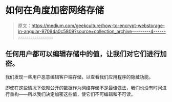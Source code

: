 # 如何在角度加密网络存储

> 原文：<https://medium.com/geekculture/how-to-encrypt-webstorage-in-angular-97094a0c5809?source=collection_archive---------4----------------------->

## 任何用户都可以编辑存储中的值，让我们对它们进行加密。

我们发现一些用户恶意编辑客户端存储，以查看我们应用程序的隐藏功能。

即使在这些情况下依赖公开的数据作为网络存储不是最佳做法，我们也没有时间进行重构——所以我们决定加密这些值，使它们不可编辑和不可读。